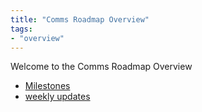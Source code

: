 ```yaml
---
title: "Comms Roadmap Overview"
tags:
- "overview"
---
```

Welcome to the Comms Roadmap Overview
- [Milestones](acid/milestones-overview.md)
- [weekly updates](tags/acid-updates)
